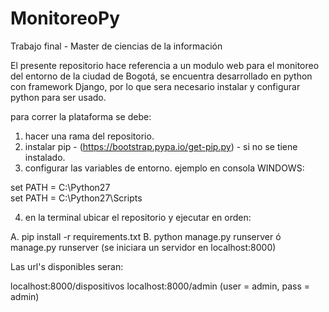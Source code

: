 # MonitoreoPy
Trabajo final - Master de ciencias de la información


El presente repositorio hace referencia a un modulo web para el monitoreo del entorno de la ciudad de Bogotá,
se encuentra desarrollado en python con framework Django, por lo que sera necesario instalar y configurar python para ser usado.


para correr la plataforma se debe:

1. hacer una rama del repositorio.
2. instalar pip - (https://bootstrap.pypa.io/get-pip.py) - si no se tiene instalado.
3. configurar las variables de entorno.
  ejemplo en consola WINDOWS:
  
  set PATH = C:\Python27\
  set PATH = C:\Python27\Scripts
   
4. en la terminal ubicar el repositorio y ejecutar en orden:

A. pip install -r requirements.txt
B. python manage.py runserver ó manage.py runserver (se iniciara un servidor en localhost:8000)

Las url's disponibles seran:

localhost:8000/dispositivos
localhost:8000/admin (user = admin, pass = admin)

